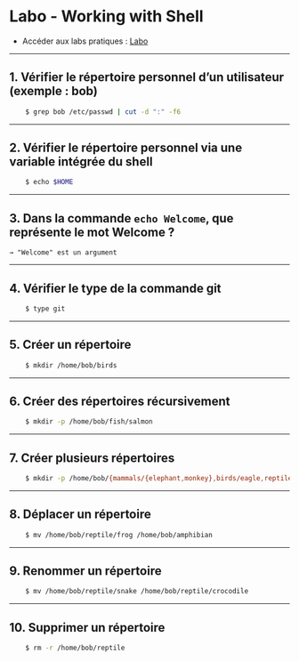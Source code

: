# Labo - Working with Shell

- Accéder aux labs pratiques : [Labo](https://kodekloud.com/free-labs/linux/working-with-the-shell)

---

## 1. Vérifier le répertoire personnel d’un utilisateur (exemple : **bob**)  
```bash
    $ grep bob /etc/passwd | cut -d ":" -f6
```
---

## 2. Vérifier le répertoire personnel via une variable intégrée du shell  
```bash
    $ echo $HOME
```
---

## 3. Dans la commande `echo Welcome`, que représente le mot **Welcome** ?  
    → "Welcome" est un argument
---

## 4. Vérifier le type de la commande **git**  
```bash
    $ type git
```
---

## 5. Créer un répertoire  
```bash
    $ mkdir /home/bob/birds
```
---

## 6. Créer des répertoires récursivement  
```bash
    $ mkdir -p /home/bob/fish/salmon
```
---

## 7. Créer plusieurs répertoires  
```bash
    $ mkdir -p /home/bob/{mammals/{elephant,monkey},birds/eagle,reptile/{snake,frog},amphibian/salamander}
```
---

## 8. Déplacer un répertoire  
```bash
    $ mv /home/bob/reptile/frog /home/bob/amphibian
```
---

## 9. Renommer un répertoire  
```bash
    $ mv /home/bob/reptile/snake /home/bob/reptile/crocodile
```
---

## 10. Supprimer un répertoire  
```bash
    $ rm -r /home/bob/reptile
```